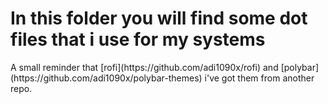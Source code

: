 <h1>In this folder you will find some dot files that i use for my systems</h1>

<p>A small reminder that [rofi](https://github.com/adi1090x/rofi) and [polybar](https://github.com/adi1090x/polybar-themes) i've got them from another repo.</p>
